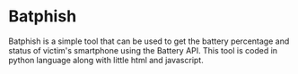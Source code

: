 # Batphish
Batphish is a simple tool that can be used to get the battery percentage and status of victim's smartphone using the Battery API. This tool is coded in python language along with little html and javascript.
